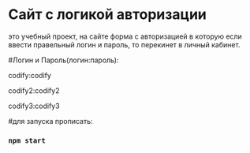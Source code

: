 # Сайт с логикой авторизации

это учебный проект, на сайте форма с авторизацией в которую если ввести правельный логин и пароль, то перекинет в личный кабинет.

#Логин и Пароль(логин:пароль):

codify:codify

codify2:codify2

codify3:codify3

#для запуска прописать:

### `npm start`
